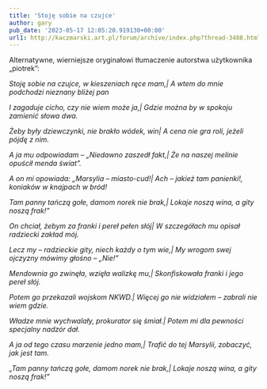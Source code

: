 ```yaml
---
title: 'Stoję sobie na czujce'
author: gary
pub_date: '2023-05-17 12:05:20.919130+00:00'
url1: http://kaczmarski.art.pl/forum/archive/index.php?thread-3488.html
---
```


Alternatywne, wierniejsze oryginałowi tłumaczenie autorstwa użytkownika „piotrek”:

_Stoję sobie na czujce, w kieszeniach ręce mam,|_
_A wtem do mnie podchodzi nieznany bliżej pan_

_I zagaduje cicho, czy nie wiem może ja,|_
_Gdzie można by w spokoju zamienić słowa dwa._

_Żeby były dziewczynki, nie brakło wódek, win|_
_A cena nie gra roli, jeżeli pójdę z nim._

_A ja mu odpowiadam – „Niedawno zaszedł fakt,|_
_Że na naszej melinie opuścił menda świat”._

_A on mi opowiada: „Marsylia – miasto\-cud!|_
_Ach – jakież tam panienki!, koniaków w knajpach w bród!_

_Tam panny tańczą gołe, damom norek nie brak,|_
_Lokaje noszą wina, a gity noszą frak!”_

_On chciał, żebym za franki i pereł pełen słój|_
_W szczegółach mu opisał radziecki zakład mój._

_Lecz my – radzieckie gity, niech każdy o tym wie,|_
_My wrogom swej ojczyzny mówimy głośno – „Nie!”_

_Mendownia go zwinęła, wzięła walizkę mu,|_
_Skonfiskowała franki i jego pereł słój._

_Potem go przekazali wojskom NKWD.|_
_Więcej go nie widziałem – zabrali nie wiem gdzie._

_Władze mnie wychwalały, prokurator się śmiał.|_
_Potem mi dla pewności specjalny nadzór dał._

_A ja od tego czasu marzenie jedno mam,|_
_Trafić do tej Marsylii, zobaczyć, jak jest tam._

_„Tam panny tańczą gołe, damom norek nie brak,|_
_Lokaje noszą wina, a gity noszą frak!”_